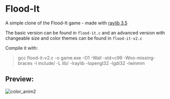 # Flood-It
A simple clone of the Flood-It game - made with [raylib 3.5](https://www.raylib.com/index.html) <br>

The basic version can be found in `flood-it.c` and an advanced version with changeable size and color themes can be found in `flood-it-v2.c`<br>

Compile it with:
> gcc flood-it-v2.c -o game.exe -O1 -Wall -std=c99 -Wno-missing-braces -I include/ -L lib/ -lraylib -lopengl32 -lgdi32 -lwinmm

## Preview: <br>

![color_anim2](https://user-images.githubusercontent.com/79079495/116678760-021e3280-a9aa-11eb-93a8-5d99e682033c.gif)


